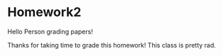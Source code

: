 # Homework2

Hello Person grading papers!


Thanks for taking time to grade this homework!  This class is pretty rad.
